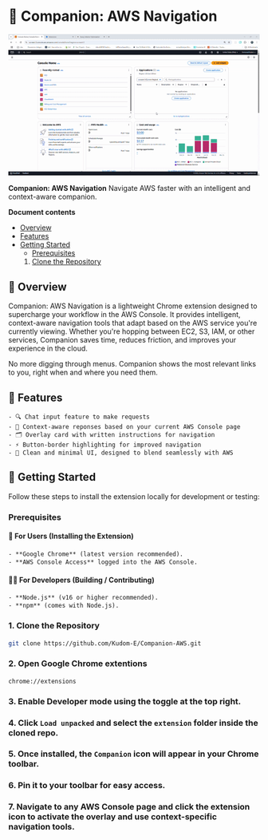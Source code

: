 # 🧭 Companion: AWS Navigation

![Demo GIF](/Demo.gif)

**Companion: AWS Navigation**
Navigate AWS faster with an intelligent and context-aware companion.

**Document contents**

- [Overview](#-overview)
- [Features](#-features)
- [Getting Started](#-getting-started)
  - [Prerequisites](#-prerequisites)
  1. [Clone the Repository](#1-clone-the-repository)

## 📌 Overview

Companion: AWS Navigation is a lightweight Chrome extension designed to supercharge your workflow in the AWS Console. It provides intelligent, context-aware navigation tools that adapt based on the AWS service you're currently viewing. Whether you're hopping between EC2, S3, IAM, or other services, Companion saves time, reduces friction, and improves your experience in the cloud.

No more digging through menus. Companion shows the most relevant links to you, right when and where you need them.

## 🚀 Features

    - 🔍 Chat input feature to make requests
    - 🧠 Context-aware reponses based on your current AWS Console page
    - 🗂️ Overlay card with written instructions for navigation
    - ⚡ Button-border highlighting for improved navigation
    - 🌙 Clean and minimal UI, designed to blend seamlessly with AWS

## 🚀 Getting Started

Follow these steps to install the extension locally for development or testing:

### Prerequisites

#### 🧩 For Users (Installing the Extension)

    - **Google Chrome** (latest version recommended).
    - **AWS Console Access** logged into the AWS Console.

#### 👨‍💻 For Developers (Building / Contributing)

    - **Node.js** (v16 or higher recommended).
    - **npm** (comes with Node.js).

### **1. Clone the Repository**

```bash
git clone https://github.com/Kudom-E/Companion-AWS.git

```

### **2. Open Google Chrome extentions**

    chrome://extensions

### **3. Enable **Developer mode** using the toggle at the top right.**

### **4. Click `Load unpacked` and select the `extension` folder inside the cloned repo.**

### **5. Once installed, the `Companion` icon will appear in your Chrome toolbar.**

### **6. Pin it to your toolbar for easy access.**

### **7. Navigate to any AWS Console page and click the extension icon to activate the overlay and use context-specific navigation tools.**
